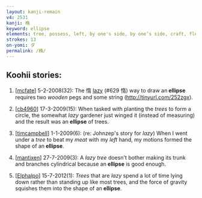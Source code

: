 ```yaml
---
layout: kanji-remain
v4: 2531
kanji: 楕
keyword: ellipse
elements: tree, possess, left, by one's side, by one’s side, craft, flesh, moon, month
strokes: 13
on-yomi: ダ
permalink: /楕/
---
```


## Koohii stories: 

1) [<a href="http://kanji.koohii.com/profile/mcfate">mcfate</a>] 5-2-2008(32): The 惰 <a href="../v4/629.html">lazy</a> (#629 惰) way to draw an<strong> ellipse</strong> requires two <em>wooden</em> pegs and some string (<a href="http://tinyurl.com/252zgx">http://tinyurl.com/252zgx</a>).

2) [<a href="http://kanji.koohii.com/profile/cb4960">cb4960</a>] 17-3-2009(15): When tasked with planting the <em>trees</em> to form a circle, the somewhat <em>lazy</em> gardener just winged it (instead of measuring) and the result was an <strong>ellipse</strong> of trees.

3) [<a href="http://kanji.koohii.com/profile/timcampbell">timcampbell</a>] 1-1-2009(6): (re: Johnzep&#039;s story for <em>lazy</em>) When I went under a <em>tree</em> to beat my <em>meat</em> with my <em>left</em> hand, my motions formed the shape of an<strong> ellipse</strong>.

4) [<a href="http://kanji.koohii.com/profile/mantixen">mantixen</a>] 27-7-2009(3): A <em>lazy</em> <em>tree</em> doesn&#039;t bother making its trunk and branches cylindrical because an<strong> ellipse</strong> is good enough.

5) [<a href="http://kanji.koohii.com/profile/Elphalpo">Elphalpo</a>] 15-7-2012(1): <em>Trees</em> that are <em>lazy</em> spend a lot of time lying down rather than standing up like most trees, and the force of gravity squishes them into the shape of an<strong> ellipse</strong>.

